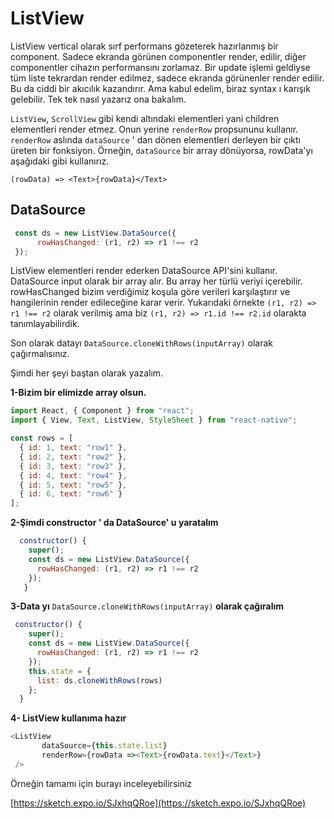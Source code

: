 # ListView

ListView vertical olarak sırf performans gözeterek hazırlanmış bir component. Sadece ekranda görünen componentler render, edilir, diğer componentler cihazın performansını zorlamaz. Bir update işlemi geldiyse tüm liste tekrardan render edilmez, sadece ekranda görünenler render edilir. Bu da ciddi bir akıcılık kazandırır. Ama kabul edelim, biraz syntax ı karışık gelebilir. Tek tek nasıl yazarız ona bakalım.

`ListView`, `ScrollView` gibi kendi altındaki elementleri yani children elementleri render etmez. Onun yerine `renderRow` propsununu kullanır. `renderRow` aslında `dataSource` ' dan dönen elementleri derleyen bir çıktı üreten bir fonksiyon. Örneğin, `dataSource` bir array dönüyorsa, rowData'yı aşağıdaki gibi kullanırız.

```markup
(rowData) => <Text>{rowData}</Text>
```

## DataSource

```javascript
 const ds = new ListView.DataSource({
      rowHasChanged: (r1, r2) => r1 !== r2
 });
```

ListView elementleri render ederken DataSource API'sini kullanır. DataSource input olarak bir array alır. Bu array her türlü veriyi içerebilir. rowHasChanged bizim verdiğimiz koşula göre verileri karşılaştırır ve hangilerinin render edileceğine karar verir. Yukarıdaki örnekte `(r1, r2) => r1 !== r2` olarak verilmiş ama biz `(r1, r2) => r1.id !== r2.id` olarakta tanımlayabilirdik.

Son olarak datayı `DataSource.cloneWithRows(inputArray)` olarak çağırmalısınız.

Şimdi her şeyi baştan olarak yazalım.

**1-Bizim bir elimizde array olsun.**

```javascript
import React, { Component } from "react";
import { View, Text, ListView, StyleSheet } from "react-native";

const rows = [
  { id: 1, text: "row1" },
  { id: 2, text: "row2" },
  { id: 3, text: "row3" },
  { id: 4, text: "row4" },
  { id: 5, text: "row5" },
  { id: 6, text: "row6" }
];
```

**2-Şimdi constructor ' da DataSource' u yaratalım**

```javascript
  constructor() {
    super();
    const ds = new ListView.DataSource({
      rowHasChanged: (r1, r2) => r1 !== r2
    });  
   }
```

**3-Data yı** `DataSource.cloneWithRows(inputArray)` **olarak çağıralım**

```javascript
 constructor() {
    super();
    const ds = new ListView.DataSource({
      rowHasChanged: (r1, r2) => r1 !== r2
    });
    this.state = {
      list: ds.cloneWithRows(rows)
    };
  }
```

**4- ListView kullanıma hazır**

```javascript
<ListView
       dataSource={this.state.list}
       renderRow={rowData =><Text>{rowData.text}</Text>}
 />
```

Örneğin tamamı için burayı inceleyebilirsiniz

[https://sketch.expo.io/SJxhqQRoe](https://sketch.expo.io/SJxhqQRoe)

